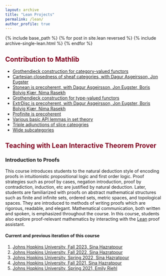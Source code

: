 ```yaml
---
layout: archive
title: "Lean Projects"
permalink: /lean/
author_profile: true
---
```



{% include base_path %}
{% for post in site.lean reversed %}
  {% include archive-single-lean.html %}
{% endfor %} 


<h2><font color="#800020"> Contribution to Mathlib </font></h2>

- [Grothendieck construction for category-valued functors](https://github.com/leanprover-community/mathlib4/blob/master/Mathlib/CategoryTheory/Grothendieck.lean)
- [Cartesian closedness of sheaf categories, with Dagur Asgeirsson, Jon Eugster](https://github.com/leanprover-community/mathlib4/pull/15262)
- [Stonean is precoherent, with Dagur Asgeirsson, Jon Eugster, Boris Bolvig Kjær, Nima Rasekh](https://github.com/leanprover-community/mathlib4/pull/6725)
- [Grothendieck construction for type-valued functors](https://github.com/leanprover-community/mathlib4/blob/master/Mathlib/CategoryTheory/Elements.lean)
- [ExtrDisc is precoherent, with Dagur Asgeirsson, Jon Eugster, Boris Bolvig Kjær, Nima Rasekh](https://github.com/leanprover-community/mathlib4/pull/5861)
- [Profinite is precoherent](https://github.com/leanprover-community/mathlib4/pull/5858)
- [Various basic API lemmas in set theory](https://github.com/leanprover-community/mathlib4/blob/master/Mathlib/Data/Set/Basic.lean)
- [Triple adjunctions of slice cateogries](https://github.com/leanprover-community/mathlib4/pull/14519)
- [Wide subcategories]()


<h2><font color="#800020"> Teaching with Lean Interactive Theorem Prover </font></h2>

<h3> Introduction to Proofs </h3>

This course introduces students to the natural deduction style of encoding proofs in intuitionistic propositional logic and first order logic. Proof strategies such as proof by cases, negation introduction, proof by contradiction, induction, etc are justified by natural deduction. Later, students are familiarized with proofs on abstract mathematical structures such as finite and infinite sets, ordered sets, metric spaces, and topological spaces. They are introduced to methods of writing proofs which are rigorous, readable, and elegant. Mathematical communication, both written and spoken, is emphasized throughout the course. In this course, students also explore proof-relevant mathematics by interacting with the [Lean](https://leanprover.github.io) proof assistant.

<h4> Current and previous iteration of this course </h4>

1. [Johns Hopkins University, Fall 2023, Sina Hazratpour](https://github.com/sinhp/ProofLab4/tree/master)
2. [Johns Hopkins University, Fall 2022, Sina Hazratpour](https://sinhp.github.io/teaching/2022-introduction-to-proofs-with-Lean)
3. [Johns Hopkins University, Spring 2022, Sina Hazratpour](https://introproofs.github.io/s22)
4. [Johns Hopkins University, Fall 2021, Sina Hazratpour](https://introproofs.github.io/jhu301-f21/)
5. [Johns Hopkins University, Spring 2021, Emily Riehl](https://math.jhu.edu/~eriehl/301/)



